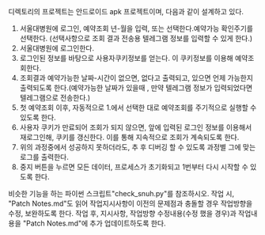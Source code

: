 디렉토리의 프로젝트는 안드로이드 apk 프로젝트이며, 다음과 같이 설계하고 있다.

1. 서울대병원에 로그인, 예약조회 년-월을 입력, 또는 선택한다.예약가능 확인주기를 선택한다. (선택사항으로 조회 결과 전송용 텔레그램 정보를 입력할 수 있게 한다.)
2. 서울대병원에 로그인한다.
3. 로그인된 정보를 바탕으로 사용자쿠키정보를 얻는다. 이 쿠키정보를 이용해 예약조회한다. 
4. 조회결과 예약가능한 날짜-시간이 없으면, 없다고 출력되고, 있으면 언제 가능한지 출력되도록 한다.(예약가능한 날짜가 있을때 , 만약 텔레그램 정보가 입력되었다면 텔레그램으로 전송한다.)
6. 첫 예약조회 이후, 자동적으로 1.에서 선택한 대로 예약조회를 주기적으로 실행할 수 있도록 한다.
7. 사용자 쿠키가 만료되어 조회가 되지 않으면, 앞에 입력된 로그인 정보를 이용해서 재로그인해, 쿠키를 갱신한다. 이를 통해 지속적으로 조회가 계속되도록 한다.
8. 위의 과정중에서 성공하지 못하더라도, 추 후 디버깅 할 수 있도록 과정별 그에 맞는 로그를 출력한다. 
9. 중지 버튼을 누르면 모든 데이터, 프로세스가 초기화되고 1번부터 다시 시작할 수 있도록 한다.

비슷한 기능을 하는 파이썬 스크립트"check_snuh.py"를 참조하시오. 
작업 시, "Patch Notes.md"도 읽어 작업지시사항이 이전의 문제점과 충돌할 경우 작업방향을 수정, 보완하도록 한다.
작업 후, 지시사항, 작업방향 수정내용(수정 했을 경우)과 작업내용을 "Patch Notes.md"에 추가 업데이트하도록 한다. 
